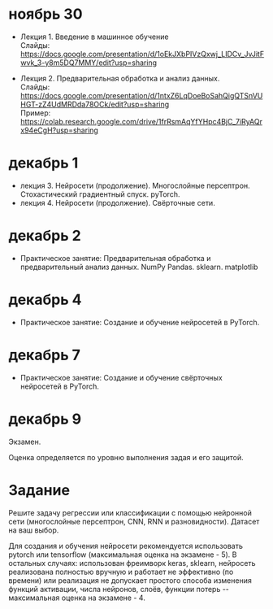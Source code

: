 # ноябрь 30
- Лекция 1. Введение в машинное обучение   
Слайды: https://docs.google.com/presentation/d/1oEkJXbPIVzQxwj_LIDCv_JvJitFwvk_3-y8m5DQ7MMY/edit?usp=sharing

- Лекция 2. Предварительная обработка и анализ данных. \
  Слайды: https://docs.google.com/presentation/d/1ntxZ6LqDoeBoSahQigQTSnVUHGT-zZ4UdMRDda78OCk/edit?usp=sharing \
  Пример: https://colab.research.google.com/drive/1frRsmAqYfYHpc4BjC_7iRyAQrx94eCgH?usp=sharing

# декабрь 1
- лекция 3. Нейросети (продолжение). Многослойные персептрон. Стохастический градиентный спуск. pyTorch. 
- лекция 4. Нейросети (продолжение). Свёрточные сети. 

# декабрь 2
- Практическое занятие: Предварительная обработка и предварительный анализ данных. NumPy Pandas. sklearn. matplotlib 

# декабрь 4
- Практическое занятие: Создание и обучение нейросетей в PyTorch. 

# декабрь 7
- Практическое занятие: Создание и обучение свёрточных нейросетей в PyTorch. 

# декабрь 9
Экзамен.

Оценка определяется по уровню выполнения задая и его защитой. 


# Задание
Решите задачу регрессии или классификации с помощью нейронной сети (многослойные персептрон, CNN, RNN и разновидности).
Датасет на ваш выбор.

Для создания и обучения нейросети рекомендуется использовать pytorch или tensorflow (максимальная оценка на экзамене - 5).
В остальных случаях: использован фреимворк keras, sklearn, нейросеть реализована полностью вручную и работает не эффективно (по времени) или реализация не допускает простого способа изменения функций активации, числа нейронов, слоёв, функции потерь -- максимальная оценка на экзамене - 4.
